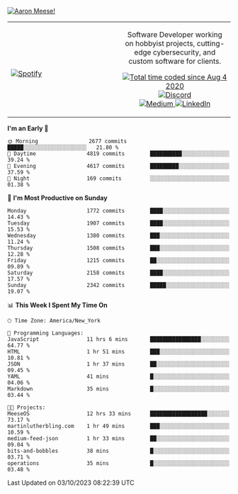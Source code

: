 [![Aaron Meese!](https://user-images.githubusercontent.com/17814535/88975338-a2aabf00-d27f-11ea-963f-8a19608716b4.png)](https://github.com/ajmeese7/readme-ascii "README ASCII")

<!-- Modified from project here: https://github.com/novatorem/novatorem -->
<table width="100%">
  <tr>
  <td width="50%">

&nbsp; <br> [![Spotify](https://ajmeese7.vercel.app/api/spotify)](https://open.spotify.com/user/ajmeese)

  </td>
  <td width="50%">
    <p align="center">
    Software Developer working on hobbyist projects, cutting-edge cybersecurity, and custom software for clients.
    </p>
    <p align="center">
      <a href="https://wakatime.com/@f726891d-3b02-46cd-9b60-e8c59f9e2b14">
        <img src="https://wakatime.com/badge/user/f726891d-3b02-46cd-9b60-e8c59f9e2b14.svg" alt="Total time coded since Aug 4 2020" title="WakaTime" />
      </a>
      <a href="http://link.aaronmeese.com/discord">
        <img src="https://img.shields.io/badge/discord-ajmeese7%234835-369?style=flat-square&logo=discord&logoColor=white&color=purple" alt="Discord" title="Discord">
      </a>
      <br />
      <a href="https://link.aaronmeese.com/medium">
        <img src="https://img.shields.io/badge/medium-ajmeese7-1DB954?style=flat-square&logo=medium&logoColor=white" alt="Medium" title="Medium">
      </a>
      <a href="https://link.aaronmeese.com/linkedin">
        <img src="https://img.shields.io/badge/linkedIn-aaronmeese-1DB954?style=flat-square&logo=linkedin&logoColor=white&color=blue" alt="LinkedIn" title="LinkedIn">
      </a>
    </p>
  </td>

</table>

[//]: <> (The `&nbsp;` is to have Aphelion take up more space)

<!--START_SECTION:waka-->
**I'm an Early 🐤** 

```text
🌞 Morning                2677 commits        █████░░░░░░░░░░░░░░░░░░░░   21.80 % 
🌆 Daytime                4819 commits        ██████████░░░░░░░░░░░░░░░   39.24 % 
🌃 Evening                4617 commits        █████████░░░░░░░░░░░░░░░░   37.59 % 
🌙 Night                  169 commits         ░░░░░░░░░░░░░░░░░░░░░░░░░   01.38 % 
```
📅 **I'm Most Productive on Sunday** 

```text
Monday                   1772 commits        ████░░░░░░░░░░░░░░░░░░░░░   14.43 % 
Tuesday                  1907 commits        ████░░░░░░░░░░░░░░░░░░░░░   15.53 % 
Wednesday                1380 commits        ███░░░░░░░░░░░░░░░░░░░░░░   11.24 % 
Thursday                 1508 commits        ███░░░░░░░░░░░░░░░░░░░░░░   12.28 % 
Friday                   1215 commits        ██░░░░░░░░░░░░░░░░░░░░░░░   09.89 % 
Saturday                 2158 commits        ████░░░░░░░░░░░░░░░░░░░░░   17.57 % 
Sunday                   2342 commits        █████░░░░░░░░░░░░░░░░░░░░   19.07 % 
```


📊 **This Week I Spent My Time On** 

```text
🕑︎ Time Zone: America/New_York

💬 Programming Languages: 
JavaScript               11 hrs 6 mins       ████████████████░░░░░░░░░   64.77 % 
HTML                     1 hr 51 mins        ███░░░░░░░░░░░░░░░░░░░░░░   10.81 % 
JSON                     1 hr 37 mins        ██░░░░░░░░░░░░░░░░░░░░░░░   09.45 % 
YAML                     41 mins             █░░░░░░░░░░░░░░░░░░░░░░░░   04.06 % 
Markdown                 35 mins             █░░░░░░░░░░░░░░░░░░░░░░░░   03.44 % 

🐱‍💻 Projects: 
MeeseOS                  12 hrs 33 mins      ██████████████████░░░░░░░   73.17 % 
martinlutherbling.com    1 hr 49 mins        ███░░░░░░░░░░░░░░░░░░░░░░   10.59 % 
medium-feed-json         1 hr 33 mins        ██░░░░░░░░░░░░░░░░░░░░░░░   09.04 % 
bits-and-bobbles         38 mins             █░░░░░░░░░░░░░░░░░░░░░░░░   03.71 % 
operations               35 mins             █░░░░░░░░░░░░░░░░░░░░░░░░   03.48 % 
```


 Last Updated on 03/10/2023 08:22:39 UTC
<!--END_SECTION:waka-->
